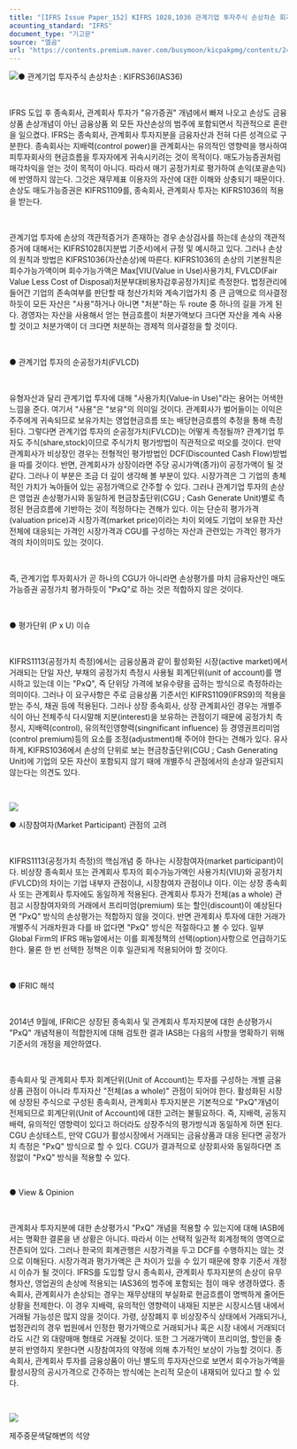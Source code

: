 ```yaml
---
title: "[IFRS Issue Paper_152] KIFRS 1028,1036 관계기업 투자주식 손상차손 회계처리②, 평가단위(Unit of Account)"
acounting_standard: "IFRS"
document_type: "기고문"
source: "엘곰"
url: "https://contents.premium.naver.com/busymoon/kicpakpmg/contents/240711160222255sv"
---
```

![](https://n2.news.naver.com/l.gif?type=content)● 관계기업 투자주식 손상차손 : KIFRS36(IAS36)

​

IFRS 도입 후 종속회사, 관계회사 투자가 "유가증권" 개념에서 빠져 나오고 손상도 금융상품 손상개념이 아닌 금융상품 외 모든 자산손상의 범주에 포함되면서 직관적으로 혼란을 일으켰다. IFRS는 종속회사, 관계회사 투자지분을 금융자산과 전혀 다른 성격으로 구분한다. 종속회사는 지배력(control power)을 관계회사는 유의적인 영향력을 행사하여 피투자회사의 현금흐름을 투자자에게 귀속시키려는 것이 목적이다. 매도가능증권처럼 매각차익을 얻는 것이 목적이 아니다. 따라서 매기 공정가치로 평가하여 손익(포괄손익)에 반영하지 않는다. 그것은 재무제표 이용자의 자산에 대한 이해와 상충되기 때문이다. 손상도 매도가능증권은 KIFRS1109를, 종속회사, 관계회사 투자는 KIFRS1036의 적용을 받는다.

​

관계기업 투자에 손상의 객관적증거가 존재하는 경우 손상검사를 하는데 손상의 객관적증거에 대해서는 KIFRS1028(지분법 기준서)에서 규정 및 예시하고 있다. 그러나 손상의 원칙과 방법은 KIFRS1036(자산손상)에 따른다. KIFRS1036의 손상의 기본원칙은 회수가능가액이며 회수가능가액은 Max\[VIU(Value in Use)사용가치, FVLCD(Fair Value Less Cost of Disposal)처분부대비용차감후공정가치\]로 측정한다. 법정관리에 들어간 기업의 존속여부를 판단할 때 청산가치와 계속기업가치 중 큰 금액으로 의사결정 하듯이 모든 자산은 "사용"하거나 아니면 "처분"하는 두 route 중 하나의 길을 가게 된다. 경영자는 자산을 사용해서 얻는 현금흐름이 처분가액보다 크다면 자산을 계속 사용할 것이고 처분가액이 더 크다면 처분하는 경제적 의사결정을 할 것이다.

​

● 관계기업 투자의 순공정가치(FVLCD)

​

유형자산과 달리 관계기업 투자에 대해 "사용가치(Value-in Use)"라는 용어는 어색한 느낌을 준다. 여기서 "사용"은 "보유"의 의미일 것이다. 관계회사가 벌어들이는 이익은 주주에게 귀속되므로 보유가치는 영업현금흐름 또는 배당현금흐름의 추정을 통해 측정된다. 그렇다면 관계기업 투자의 순공정가치(FVLCD)는 어떻게 측정될까? 관계기업 투자도 주식(share,stock)이므로 주식가치 평가방법이 직관적으로 떠오를 것이다. 만약 관계회사가 비상장인 경우는 전형적인 평가방법인 DCF(Discounted Cash Flow)방법을 따를 것이다. 반면, 관계회사가 상장이라면 주당 공시가액(종가)이 공정가액이 될 것 같다. 그러나 이 부분은 조금 더 깊이 생각해 볼 부분이 있다. 시장가격은 그 기업의 총체적인 가치가 녹아들어 있는 공정가액으로 간주할 수 있다. 그러나 관계기업 투자의 손상은 영업권 손상평가시와 동일하게 현금창출단위(CGU ; Cash Generate Unit)별로 측정된 현금흐름에 기반하는 것이 적정하다는 견해가 있다. 이는 단순히 평가가격(valuation price)과 시장가격(market price)이라는 차이 외에도 기업이 보유한 자산 전체에 대응되는 가격인 시장가격과 CGU를 구성하는 자산과 관련있는 가격인 평가가격의 차이의미도 있는 것이다.

​

즉, 관계기업 투자회사가 곧 하나의 CGU가 아니라면 손상평가를 마치 금융자산인 매도가능증권 공정가치 평가하듯이 "PxQ"로 하는 것은 적합하지 않은 것이다.

​

● 평가단위 (P x U) 이슈

​

KIFRS1113(공정가치 측정)에서는 금융상품과 같이 활성화된 시장(active market)에서 거래되는 단일 자산, 부채의 공정가치 측정시 사용될 회계단위(unit of account)를 명시하고 있는데 이는 "PxQ", 즉 단위당 가격에 보유수량을 곱하는 방식으로 측정하라는 의미이다. 그러나 이 요구사항은 주로 금융상품 기준서인 KIFRS1109(IFRS9)의 적용을 받는 주식, 채권 등에 적용된다. 그러나 상장 종속회사, 상장 관계회사인 경우는 개별주식이 아닌 전체주식 다시말해 지분(interest)을 보유하는 관점이기 때문에 공정가치 측정시, 지배력(control), 유의적인영향력(singnificant influence) 등 경영권프리미엄(control premium)등의 요소를 조정(adjustment)해 주어야 한다는 견해가 있다. 유사하게, KIFRS1036에서 손상의 단위로 보는 현금창출단위(CGU ; Cash Generating Unit)에 기업의 모든 자산이 포함되지 않기 때에 개별주식 관점에서의 손상과 일관되지 않는다는 의견도 있다.

​

![](https://dthumb-phinf.pstatic.net/dthumb?src=%22https://postfiles.pstatic.net/MjAyMzExMTdfMTQx/MDAxNzAwMjEwNzMxNzM4.otVo96zGcShQCSH-kxPfGMmOG84pDKHrOPUxM36NTT8g.E8umj7CJad2PrDt-nW9rViz-Kl3PbuKQRej-L6_t9Jgg.PNG.busymoon/image.png?type=w773%22&service=scs&type=w800)

● 시장참여자(Market Participant) 관점의 고려

​

KIFRS1113(공정가치 측정)의 핵심개념 중 하나는 시장참여자(market participant)이다. 비상장 종속회사 또는 관계회사 투자의 회수가능가액인 사용가치(VIU)와 공정가치(FVLCD)의 차이는 기업 내부자 관점이냐, 시장참여자 관점이냐 이다. 이는 상장 종속회사 또는 관계회사 투자에도 동일하게 적용된다. 관계회사 투자가 전체(as a whole) 관점고 시장참여자와의 거래에서 프리미엄(premium) 또는 할인(discount)이 예상된다면 "PxQ" 방식의 손상평가는 적합하지 않을 것이다. 반면 관계회사 투자에 대한 거래가 개별주식 거래차원과 다를 바 없다면 "PxQ" 방식은 적절하다고 볼 수 있다. 일부 Global Firm의 IFRS 매뉴얼에서는 이를 회계정책의 선택(option)사항으로 언급하기도 한다. 물론 한 번 선택한 정책은 이후 일관되게 적용되어야 할 것이다.

​

● IFRIC 해석

​

2014년 9월에, IFRIC은 상장된 종속회사 및 관계회사 투자지분에 대한 손상평가시 "PxQ" 개념적용이 적합한지에 대해 검토한 결과 IASB는 다음의 사항을 명확하기 위해 기준서의 개정을 제안하였다.

​

종속회사 및 관계회사 투자 회계단위(Unit of Account)는 투자를 구성하는 개별 금융상품 관점이 아니라 투자자산 "전체(as a whole)" 관점이 되어야 한다. 활성화된 시장에 상장된 주식으로 구성된 종속회사, 관계회사 투자지분은 기본적으로 "PxQ"개념이 전제되므로 회계단위(Unit of Account)에 대한 고려는 불필요하다. 즉, 지배력, 공동지배력, 유의적인 영향력이 있다고 하더라도 상장주식의 평가방식과 동일하게 하면 된다. CGU 손상테스트, 만약 CGU가 활성시장에서 거래되는 금융상품과 대응 된다면 공정가치 측정은 "PxQ" 방식으로 할 수 있다. CGU가 결과적으로 상장회사와 동일하다면 조정없이 "PxQ" 방식을 적용할 수 있다.

​

● View & Opinion

​

관계회사 투자지분에 대한 손상평가시 "PxQ" 개념을 적용할 수 있는지에 대해 IASB에서는 명확한 결론을 낸 상황은 아니다. 따라서 이는 선택적 일관적 회계정책의 영역으로 잔존되어 있다. 그러나 한국의 회계관행은 시장가격을 두고 DCF를 수행하지는 않는 것으로 이해된다. 시장가격과 평가가액은 큰 차이가 있을 수 있기 때문에 향후 기준서 개정시 이슈가 될 것이다. IFRS를 도입할 당시 종속회사, 관계회사 투자지분의 손상이 유무형자산, 영업권의 손상에 적용되는 IAS36의 범주에 포함되는 점이 매우 생경하였다. 종속회사, 관계회사가 손상되는 경우는 재무상태의 부실화로 현금흐름이 명백하게 줄어든 상황을 전제한다. 이 경우 지배력, 유의적인 영향력이 내재된 지분은 시장시스템 내에서 거래될 가능성은 많지 않을 것이다. 가령, 상장폐지 후 비상장주식 상태에서 거래되거나, 법정관리의 경우 법원에서 인정한 평가가액으로 거래되거나 혹은 시장 내에서 거래되더라도 시간 외 대량매매 형태로 거래될 것이다. 또한 그 거래가액이 프리미엄, 할인을 충분히 반영하지 못한다면 시장참여자의 약정에 의해 추가적인 보상이 가능할 것이다. 종속회사, 관계회사 투자를 금융상품이 아닌 별도의 투자자산으로 보면서 회수가능가액을 활성시장의 공시가격으로 간주하는 방식에는 논리적 모순이 내재되어 있다고 할 수 있다.

​

![](https://dthumb-phinf.pstatic.net/dthumb?src=%22https://postfiles.pstatic.net/MjAyMzExMTdfNDQg/MDAxNzAwMjA4MzIzMTMw.h03BmowUFPoC8uQjkDx_GJxKfrTJdvl5oFNakly-Rw8g.H9ZNw-OALmz17ylrSTsm4O2TaUbc-5RIFq1MCQmgrlwg.JPEG.busymoon/240730366_4659123844150475_858372905984597133_n.jpg?type=w773%22&service=scs&type=w800)

제주중문색달해변의 석양

​

​